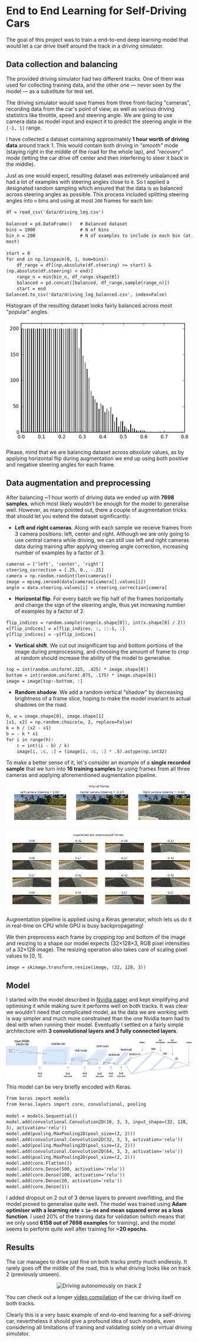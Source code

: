 # End to End Learning for Self-Driving Cars

The goal of this project was to train a end-to-end deep learning model that would let a car drive itself around the track in a driving simulator. 

## Data collection and balancing

The provided driving simulator had two different tracks. One of them was used for collecting training data, and the other one — never seen by the model — as a substitute for test set.

The driving simulator would save frames from three front-facing "cameras", recording data from the car's point of view; as well as various driving statistics like throttle, speed and steering angle. We are going to use camera data as model input and expect it to predict the steering angle in the `[-1, 1]` range.

I have collected a dataset containing approximately **1 hour worth of driving data** around track 1. This would contain both driving in _"smooth"_ mode (staying right in the middle of the road for the whole lap), and _"recovery"_ mode (letting the car drive off center and then interfering to steer it back in the middle). 

Just as one would expect, resulting dataset was extremely unbalanced and had a lot of examples with steering angles close to `0`. So I applied a designated random sampling which ensured that the data is as balanced across steering angles as possible. This process included splitting steering angles into `n` bins and using at most `200` frames for each bin:

```
df = read_csv('data/driving_log.csv')

balanced = pd.DataFrame() 	# Balanced dataset
bins = 1000 				# N of bins
bin_n = 200 				# N of examples to include in each bin (at most)

start = 0
for end in np.linspace(0, 1, num=bins):  
    df_range = df[(np.absolute(df.steering) >= start) & (np.absolute(df.steering) < end)]
    range_n = min(bin_n, df_range.shape[0])
    balanced = pd.concat([balanced, df_range.sample(range_n)])
    start = end
balanced.to_csv('data/driving_log_balanced.csv', index=False)
```

Histogram of the resulting dataset looks fairly balanced across most "popular" angles.

<p align="center">
  <img src="images/training_dataset_hist.png" alt="Dataset histogram"/>
</p>

Please, mind that we are balancing dataset across _absolute_ values, as by applying horizontal flip during augmentation we end up using both positive and negative steering angles for each frame.

## Data augmentation and preprocessing

After balancing ~1 hour worth of driving data we ended up with **7698 samples**, which most likely wouldn't be enough for the model to generalise well. However, as many pointed out, there a couple of augmentation tricks that should let you extend the dataset significantly:

- **Left and right cameras**. Along with each sample we receive frames from 3 camera positions: left, center and right. Although we are only going to use central camera while driving, we can still use left and right cameras data during training after applying steering angle correction, increasing number of examples by a factor of 3.
```
cameras = ['left', 'center', 'right']
steering_correction = [.25, 0., -.25]
camera = np.random.randint(len(cameras))
image = mpimg.imread(data[cameras[camera]].values[i])
angle = data.steering.values[i] + steering_correction[camera]
```
- **Horizontal flip**. For every batch we flip half of the frames horizontally and change the sign of the steering angle, thus yet increasing number of examples by a factor of 2.
```
flip_indices = random.sample(range(x.shape[0]), int(x.shape[0] / 2))
x[flip_indices] = x[flip_indices, :, ::-1, :]
y[flip_indices] = -y[flip_indices]
```
- **Vertical shift**. We cut out insignificant top and bottom portions of the image during preprocessing, and choosing the amount of frame to crop at random should increase the ability of the model to generalise.
```
top = int(random.uniform(.325, .425) * image.shape[0])
bottom = int(random.uniform(.075, .175) * image.shape[0])
image = image[top:-bottom, :]
```
- **Random shadow**. We add a random vertical "shadow" by decreasing brightness of a frame slice, hoping to make the model invariant to actual shadows on the road.
```
h, w = image.shape[0], image.shape[1]
[x1, x2] = np.random.choice(w, 2, replace=False)
k = h / (x2 - x1)
b = - k * x1
for i in range(h):
    c = int((i - b) / k)
    image[i, :c, :] = (image[i, :c, :] * .5).astype(np.int32)
```
To make a better sense of it, let's consider an example of a **single recorded sample** that we turn into **16 training samples** by using frames from all three cameras and applying aforementioned augmentation pipeline.

<p align="center">
  <img src="images/frames_original.png" alt="Original"/>
</p>
<p align="center">
  <img src="images/frames_augmented.png" alt="Augmented and preprocessed"/>
</p>

Augmentation pipeline is applied using a Keras generator, which lets us do it in real-time on CPU while GPU is busy backpropagating!

We then preprocess each frame by cropping top and bottom of the image and resizing to a shape our model expects (32×128×3, RGB pixel intensities of a 32×128 image). The resizing operation also takes care of scaling pixel values to [0, 1].

```
image = skimage.transform.resize(image, (32, 128, 3))
```

## Model 

I started with the model described in [Nvidia paper](https://arxiv.org/abs/1604.07316) and kept simplifying and optimising it while making sure it performs well on both tracks. It was clear we wouldn't need that complicated model, as the data we are working with is way simpler and much more constrained than the one Nvidia team had to deal with when running their model. Eventually I settled on a fairly simple architecture with **3 convolutional layers and 3 fully connected layers**.

<p align="center">
  <img src="images/model.png" alt="Architecture"/>
</p>

This model can be very briefly encoded with Keras.

```
from keras import models
from keras.layers import core, convolutional, pooling

model = models.Sequential()
model.add(convolutional.Convolution2D(16, 3, 3, input_shape=(32, 128, 3), activation='relu'))
model.add(pooling.MaxPooling2D(pool_size=(2, 2)))
model.add(convolutional.Convolution2D(32, 3, 3, activation='relu'))
model.add(pooling.MaxPooling2D(pool_size=(2, 2)))
model.add(convolutional.Convolution2D(64, 3, 3, activation='relu'))
model.add(pooling.MaxPooling2D(pool_size=(2, 2)))
model.add(core.Flatten())
model.add(core.Dense(500, activation='relu'))
model.add(core.Dense(100, activation='relu'))
model.add(core.Dense(20, activation='relu'))
model.add(core.Dense(1))
``` 

I added dropout on 2 out of 3 dense layers to prevent overfitting, and the model proved to generalise quite well. The model was trained using **Adam optimiser with a learning rate = `1e-04` and mean squared error as a loss function**. I used 20% of the training data for validation (which means that we only used **6158 out of 7698 examples** for training), and the model seems to perform quite well after training for **~20 epochs**.

## Results

The car manages to drive just fine on both tracks pretty much endlessly. It rarely goes off the middle of the road, this is what driving looks like on track 2 (previously unseen).

<p align="center">
  <img src="images/track_2.gif" alt="Driving autonomously on track 2"/>
</p>

You can check out a longer [video compilation](https://www.youtube.com/watch?v=J72Q9A0GeEo) of the car driving itself on both tracks.

Clearly this is a very basic example of end-to-end learning for a self-driving car, nevertheless it should give a profound idea of such models, even considering all limitations of training and validating solely on a virtual driving simulator.



